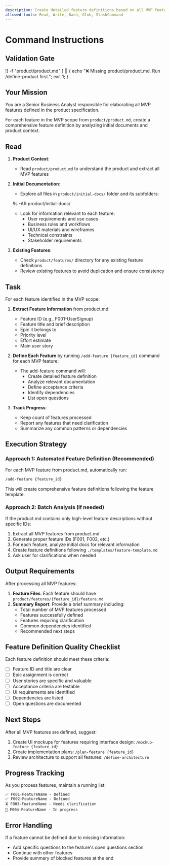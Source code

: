 ```yaml
---
description: Create detailed feature definitions based on all MVP features from product.md and using documentation analysis.
allowed-tools: Read, Write, Bash, Glob, SlashCommand
---
```

# Command Instructions

## Validation Gate

![ -f "product/product.md" ] || { echo "❌ Missing product/product.md. Run /define-product first."; exit 1; }

## Your Mission

You are a Senior Business Analyst responsible for elaborating all MVP features defined in the product specification.

For each feature in the MVP scope from `product/product.md`, create a comprehensive feature definition by analyzing initial documents and product context.

## Read

1. **Product Context**:
   - Read `product/product.md` to understand the product and extract all MVP features

2. **Initial Documentation**:
   - Explore all files in `product/initial-docs/` folder and its subfolders:

   !ls -AR product/initial-docs/

   - Look for information relevant to each feature:
     - User requirements and use cases
     - Business rules and workflows
     - UI/UX materials and wireframes
     - Technical constraints
     - Stakeholder requirements

3. **Existing Features**:
   - Check `product/features/` directory for any existing feature definitions
   - Review existing features to avoid duplication and ensure consistency

## Task

For each feature identified in the MVP scope:

1. **Extract Feature Information** from product.md:
   - Feature ID (e.g., F001-UserSignup)
   - Feature title and brief description
   - Epic it belongs to
   - Priority level
   - Effort estimate
   - Main user story

2. **Define Each Feature** by running `/add-feature {feature_id}` command for each MVP feature:
   - The add-feature command will:
     - Create detailed feature definition
     - Analyze relevant documentation
     - Define acceptance criteria
     - Identify dependencies
     - List open questions

3. **Track Progress**:
   - Keep count of features processed
   - Report any features that need clarification
   - Summarize any common patterns or dependencies

## Execution Strategy

### Approach 1: Automated Feature Definition (Recommended)

For each MVP feature from product.md, automatically run:

```bash
/add-feature {feature_id}
```

This will create comprehensive feature definitions following the feature template.

### Approach 2: Batch Analysis (If needed)

If the product.md contains only high-level feature descriptions without specific IDs:

1. Extract all MVP features from product.md
2. Generate proper feature IDs (F001, F002, etc.)
3. For each feature, analyze initial docs for relevant information
4. Create feature definitions following `./templates/feature-template.md`
5. Ask user for clarifications when needed

## Output Requirements

After processing all MVP features:

1. **Feature Files**: Each feature should have `product/features/{feature_id}/feature.md`
2. **Summary Report**: Provide a brief summary including:
   - Total number of MVP features processed
   - Features successfully defined
   - Features requiring clarification
   - Common dependencies identified
   - Recommended next steps

## Feature Definition Quality Checklist

Each feature definition should meet these criteria:

- [ ] Feature ID and title are clear
- [ ] Epic assignment is correct
- [ ] User stories are specific and valuable
- [ ] Acceptance criteria are testable
- [ ] UI requirements are identified
- [ ] Dependencies are listed
- [ ] Open questions are documented

## Next Steps

After all MVP features are defined, suggest:

1. Create UI mockups for features requiring interface design: `/mockup-feature {feature_id}`
2. Create implementation plans: `/plan-feature {feature_id}`
3. Review architecture to support all features: `/define-architecture`

## Progress Tracking

As you process features, maintain a running list:

```
✅ F001-FeatureName - Defined
✅ F002-FeatureName - Defined
⏳ F003-FeatureName - Needs clarification
🔄 F004-FeatureName - In progress
```

## Error Handling

If a feature cannot be defined due to missing information:

- Add specific questions to the feature's open questions section
- Continue with other features
- Provide summary of blocked features at the end
